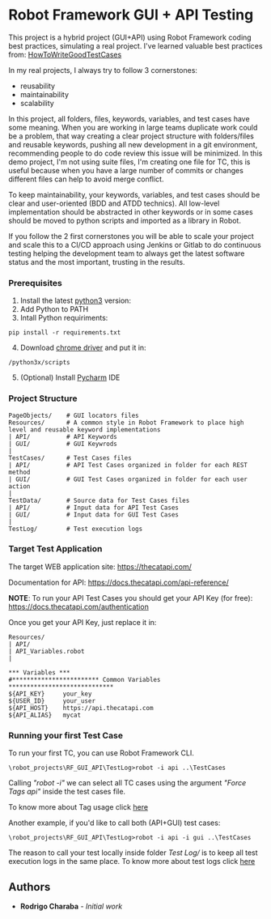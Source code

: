 # Robot Framework GUI + API Testing

This project is a hybrid project (GUI+API) using Robot Framework coding best practices, simulating a real project. I've learned valuable best practices from: [HowToWriteGoodTestCases](https://github.com/robotframework/HowToWriteGoodTestCases/blob/master/HowToWriteGoodTestCases.rst)

In my real projects, I always try to follow 3 cornerstones:

- reusability
- maintainability
- scalability

In this project, all folders, files, keywords, variables, and test cases have some meaning.
When you are working in large teams duplicate work could be a problem, that way creating a clear project structure with folders/files and reusable keywords, pushing all new development in a git environment, recommending people to do code review this issue will be minimized. In this demo project, I'm not using suite files, I'm creating one file for TC, this is useful because when you have a large number of commits or changes different files can help to avoid merge conflict.

To keep maintainability, your keywords, variables, and test cases should be clear and user-oriented (BDD and ATDD technics). All low-level implementation should be abstracted in other keywords or in some cases should be moved to python scripts and imported as a library in Robot.

If you follow the 2 first cornerstones you will be able to scale your project and scale this to a CI/CD approach using Jenkins or Gitlab to do continuous testing helping the development team to always get the latest software status and the most important, trusting in the results.

### Prerequisites

1. Install the latest [python3](https://www.python.org/downloads/windows/) version:
2. Add Python to PATH
3. Intall Python requiriments:
```
pip install -r requirements.txt
```
4. Download [chrome driver](https://chromedriver.chromium.org/downloads) and put it in: 
```
/python3x/scripts
```
5. (Optional) Install [Pycharm](https://www.jetbrains.com/pt-br/pycharm/download/#section=windows) IDE

### Project Structure
```
PageObjects/    # GUI locators files
Resources/      # A common style in Robot Framework to place high level and reusable keyword implementations
| API/          # API Keywords
| GUI/          # GUI Keywrods
|
TestCases/      # Test Cases files
| API/          # API Test Cases organized in folder for each REST method
| GUI/          # GUI Test Cases organized in folder for each user action
|
TestData/       # Source data for Test Cases files
| API/          # Input data for API Test Cases
| GUI/          # Input data for GUI Test Cases
|
TestLog/        # Test execution logs
```
### Target Test Application

The target WEB application site: https://thecatapi.com/

Documentation for API: https://docs.thecatapi.com/api-reference/

**NOTE**: To run your API Test Cases you should get your API Key (for free): https://docs.thecatapi.com/authentication 

Once you get your API Key, just replace it in:
```
Resources/      
| API/
| API_Variables.robot
|
```
```
*** Variables ***
#************************ Common Variables *****************************
${API_KEY}     your_key
${USER_ID}     your_user
${API_HOST}    https://api.thecatapi.com
${API_ALIAS}   mycat
```

### Running your first Test Case
To run your first TC, you can use Robot Framework CLI.
```
\robot_projects\RF_GUI_API\TestLog>robot -i api ..\TestCases
```
Calling *"robot -i"* we can select all TC cases using the argument *"Force Tags    api"* inside the test cases file.

To know more about Tag usage click [here](https://robotframework.org/robotframework/latest/RobotFrameworkUserGuide.html#tagging-test-cases)

Another example, if you'd like to call both (API+GUI) test cases:
```
\robot_projects\RF_GUI_API\TestLog>robot -i api -i gui ..\TestCases
```
The reason to call your test locally inside folder *Test Log/* is to keep all test execution logs in the same place. To know more about test logs click [here](https://robotframework.org/robotframework/latest/RobotFrameworkUserGuide.html#output-directory)

## Authors

* **Rodrigo Charaba** - *Initial work* 
